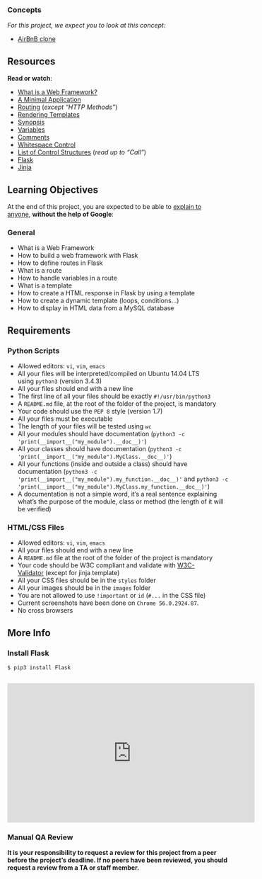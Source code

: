 <div class="panel panel-default">
<div class="panel-heading">
<h3 class="panel-title">Concepts</h3>
</div>
<div class="panel-body">
<p><em>For this project, we expect you to look at this concept:</em></p>
<ul>
<li><a href="https://intranet.hbtn.io/concepts/74">AirBnB clone</a></li>
</ul>
</div>
</div>
<div id="project-description" class="panel panel-default">
<div class="panel-body">
<h2>Resources</h2>
<p><strong>Read or watch</strong>:</p>
<ul>
<li><a title="What is a Web Framework?" href="https://intranet.hbtn.io/rltoken/iWopX7mh5JZI0BtpNmMOCA" target="_blank">What is a Web Framework?</a></li>
<li><a title="A Minimal Application" href="https://intranet.hbtn.io/rltoken/keZjRGkZxdJF8pjP-xNipg" target="_blank">A Minimal Application</a></li>
<li><a title="Routing" href="https://intranet.hbtn.io/rltoken/n7ASsk-KY_obWr4c9N2LZw" target="_blank">Routing</a>&nbsp;(<em>except &ldquo;HTTP Methods&rdquo;</em>)</li>
<li><a title="Rendering Templates" href="https://intranet.hbtn.io/rltoken/y41oKg4UFLTcCs8hElWg2g" target="_blank">Rendering Templates</a></li>
<li><a title="Synopsis" href="https://intranet.hbtn.io/rltoken/-JZxrxnDnOID141U1qDcew" target="_blank">Synopsis</a></li>
<li><a title="Variables" href="https://intranet.hbtn.io/rltoken/-qwqxJ6YyQ7Z9JvvPIE1AA" target="_blank">Variables</a></li>
<li><a title="Comments" href="https://intranet.hbtn.io/rltoken/TsdwbqCk1utlpeOhc5eUFg" target="_blank">Comments</a></li>
<li><a title="Whitespace Control" href="https://intranet.hbtn.io/rltoken/NR5WFn7I6qUTh-b70Od69Q" target="_blank">Whitespace Control</a></li>
<li><a title="List of Control Structures" href="https://intranet.hbtn.io/rltoken/pyvwBzYKgoDeNQ6_QIwUsw" target="_blank">List of Control Structures</a>&nbsp;(<em>read up to &ldquo;Call&rdquo;</em>)</li>
<li><a title="Flask" href="https://intranet.hbtn.io/rltoken/k2C-4UmlYXgA6oMgO7fLgg" target="_blank">Flask</a></li>
<li><a title="Jinja" href="https://intranet.hbtn.io/rltoken/fid5cMJKYMaRJqL60PlUew" target="_blank">Jinja</a></li>
</ul>
<h2>Learning Objectives</h2>
<p>At the end of this project, you are expected to be able to&nbsp;<a title="explain to anyone" href="https://intranet.hbtn.io/rltoken/7F5n8fv5KctUYdvD0Aq9pQ" target="_blank">explain to anyone</a>,&nbsp;<strong>without the help of Google</strong>:</p>
<h3>General</h3>
<ul>
<li>What is a Web Framework</li>
<li>How to build a web framework with Flask</li>
<li>How to define routes in Flask</li>
<li>What is a route</li>
<li>How to handle variables in a route</li>
<li>What is a template</li>
<li>How to create a HTML response in Flask by using a template</li>
<li>How to create a dynamic template (loops, conditions&hellip;)</li>
<li>How to display in HTML data from a MySQL database</li>
</ul>
<h2>Requirements</h2>
<h3>Python Scripts</h3>
<ul>
<li>Allowed editors:&nbsp;<code>vi</code>,&nbsp;<code>vim</code>,&nbsp;<code>emacs</code></li>
<li>All your files will be interpreted/compiled on Ubuntu 14.04 LTS using&nbsp;<code>python3</code>&nbsp;(version 3.4.3)</li>
<li>All your files should end with a new line</li>
<li>The first line of all your files should be exactly&nbsp;<code>#!/usr/bin/python3</code></li>
<li>A&nbsp;<code>README.md</code>&nbsp;file, at the root of the folder of the project, is mandatory</li>
<li>Your code should use the&nbsp;<code>PEP 8</code>&nbsp;style (version 1.7)</li>
<li>All your files must be executable</li>
<li>The length of your files will be tested using&nbsp;<code>wc</code></li>
<li>All your modules should have documentation (<code>python3 -c 'print(__import__("my_module").__doc__)'</code>)</li>
<li>All your classes should have documentation (<code>python3 -c 'print(__import__("my_module").MyClass.__doc__)'</code>)</li>
<li>All your functions (inside and outside a class) should have documentation (<code>python3 -c 'print(__import__("my_module").my_function.__doc__)'</code>&nbsp;and&nbsp;<code>python3 -c 'print(__import__("my_module").MyClass.my_function.__doc__)'</code>)</li>
<li>A documentation is not a simple word, it&rsquo;s a real sentence explaining what&rsquo;s the purpose of the module, class or method (the length of it will be verified)</li>
</ul>
<h3>HTML/CSS Files</h3>
<ul>
<li>Allowed editors:&nbsp;<code>vi</code>,&nbsp;<code>vim</code>,&nbsp;<code>emacs</code></li>
<li>All your files should end with a new line</li>
<li>A&nbsp;<code>README.md</code>&nbsp;file at the root of the folder of the project is mandatory</li>
<li>Your code should be W3C compliant and validate with&nbsp;<a title="W3C-Validator" href="https://intranet.hbtn.io/rltoken/nx649rCOtVwREiT1Y3VR9w" target="_blank">W3C-Validator</a>&nbsp;(except for jinja template)</li>
<li>All your CSS files should be in the&nbsp;<code>styles</code>&nbsp;folder</li>
<li>All your images should be in the&nbsp;<code>images</code>&nbsp;folder</li>
<li>You are not allowed to use&nbsp;<code>!important</code>&nbsp;or&nbsp;<code>id</code>&nbsp;(<code>#...</code>&nbsp;in the CSS file)</li>
<li>Current screenshots have been done on&nbsp;<code>Chrome 56.0.2924.87</code>.</li>
<li>No cross browsers</li>
</ul>
<h2>More Info</h2>
<h3>Install Flask</h3>
<pre><code>$ pip3 install Flask
</code></pre>
<p><img src="https://s3.amazonaws.com/intranet-projects-files/concepts/74/hbnb_step3.png" alt="" /></p>
<iframe src="https://www.youtube.com/embed/lzs4nQOiZQY" frameborder="0" width="560" height="315"></iframe>
<h3>Manual QA Review</h3>
<p><strong>It is your responsibility to request a review for this project from a peer before the project&rsquo;s deadline. If no peers have been reviewed, you should request a review from a TA or staff member.</strong></p>
</div>
</div>